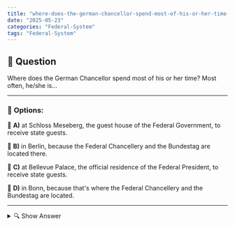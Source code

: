 ```yaml
---
title: "where-does-the-german-chancellor-spend-most-of-his-or-her-time-most-often-heshe-is"
date: "2025-05-23"
categories: "Federal-System"
tags: "Federal-System"
---
```


## 📌 **Question**

Where does the German Chancellor spend most of his or her time? Most often, he/she is...



---

### 📝 **Options:**

🔘 **A)** at Schloss Meseberg, the guest house of the Federal Government, to receive state guests.

🔘 **B)** in Berlin, because the Federal Chancellery and the Bundestag are located there.

🔘 **C)** at Bellevue Palace, the official residence of the Federal President, to receive state guests.

🔘 **D)** in Bonn, because that's where the Federal Chancellery and the Bundestag are located.

---

<details>
  <summary>🔍 Show Answer</summary>

  <p>
💡  <b>Correct Answer:</b>  b
  </p>
  <p>
    📖<b>Explanation:</b>
    
  </p>
</details>
